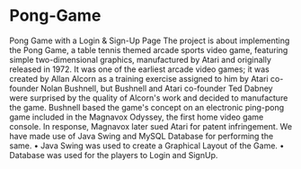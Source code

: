 # Pong-Game
Pong Game with a Login &amp; Sign-Up Page
The project is about implementing the Pong Game, a table tennis themed arcade sports video game, featuring simple two-dimensional graphics, manufactured by Atari and originally released in 1972. It was one of the earliest arcade video games; it was created by Allan Alcorn as a training exercise assigned to him by Atari co-founder Nolan Bushnell, but Bushnell and Atari co-founder Ted Dabney were surprised by the quality of Alcorn's work and decided to manufacture the game. Bushnell based the game's concept on an electronic ping-pong game included in the Magnavox Odyssey, the first home video game console. In response, Magnavox later sued Atari for patent infringement.
We have made use of Java Swing and MySQL Database for performing the same.
•	Java Swing was used to create a Graphical Layout of the Game.
•	Database was used for the players to Login and SignUp.
